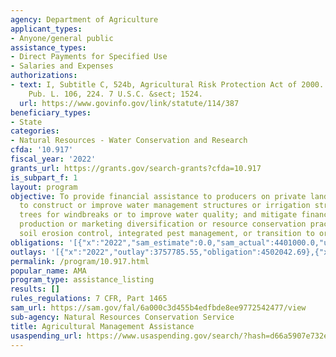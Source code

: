 ```yaml
---
agency: Department of Agriculture
applicant_types:
- Anyone/general public
assistance_types:
- Direct Payments for Specified Use
- Salaries and Expenses
authorizations:
- text: I, Subtitle C, 524b, Agricultural Risk Protection Act of 2000. 114 Stat. 387.
    Pub. L. 106, 224. 7 U.S.C. &sect; 1524.
  url: https://www.govinfo.gov/link/statute/114/387
beneficiary_types:
- State
categories:
- Natural Resources - Water Conservation and Research
cfda: '10.917'
fiscal_year: '2022'
grants_url: https://grants.gov/search-grants?cfda=10.917
is_subpart_f: 1
layout: program
objective: To provide financial assistance to producers on private lands through contracts
  to construct or improve water management structures or irrigation structures; plant
  trees for windbreaks or to improve water quality; and mitigate financial risk through
  production or marketing diversification or resource conservation practices, including
  soil erosion control, integrated pest management, or transition to organic farming.
obligations: '[{"x":"2022","sam_estimate":0.0,"sam_actual":4401000.0,"usa_spending_actual":4390269.93},{"x":"2023","sam_estimate":4715000.0,"sam_actual":0.0,"usa_spending_actual":3854216.56},{"x":"2024","sam_estimate":4715000.0,"sam_actual":0.0,"usa_spending_actual":2063831.15}]'
outlays: '[{"x":"2022","outlay":3757785.55,"obligation":4502042.69},{"x":"2023","outlay":2374387.11,"obligation":4434055.15},{"x":"2024","outlay":554440.61,"obligation":2908614.35}]'
permalink: /program/10.917.html
popular_name: AMA
program_type: assistance_listing
results: []
rules_regulations: 7 CFR, Part 1465
sam_url: https://sam.gov/fal/6a000c3d455b4edfbde8ee9772542477/view
sub-agency: Natural Resources Conservation Service
title: Agricultural Management Assistance
usaspending_url: https://www.usaspending.gov/search/?hash=d66a5907e732edeaa781bb173adc59af
---
```

